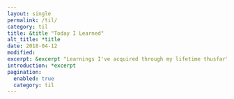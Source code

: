 ```yaml
---
layout: single
permalink: /til/
category: til
title: &title "Today I Learned"
alt_title: *title
date: 2018-04-12
modified:
excerpt: &excerpt "Learnings I've acquired through my lifetime thusfar"
introduction: *excerpt
pagination:
  enabled: true
  category: til
---
```


